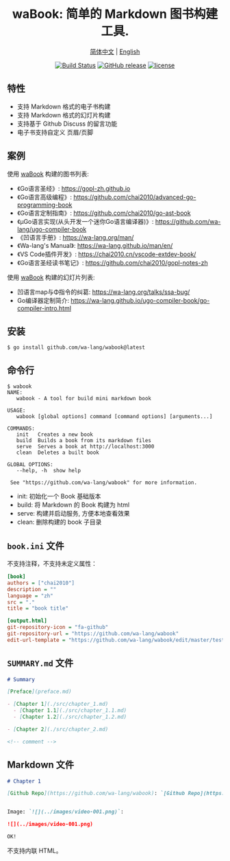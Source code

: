 <div align="center">
<h1>waBook: 简单的 Markdown 图书构建工具.</h1>

[简体中文](https://github.com/wa-lang/wabook/blob/master/README-zh.md) | [English](https://github.com/wa-lang/wabook/blob/master/README.md) 


</div>
<div align="center">

[![Build Status](https://github.com/wa-lang/wabook/actions/workflows/wabook.yml/badge.svg)](https://github.com/wa-lang/wabook/actions/workflows/wabook.yml)
[![GitHub release](https://img.shields.io/github/v/tag/wa-lang/wabook.svg?label=release)](https://github.com/wa-lang/wabook/releases)
[![license](https://img.shields.io/github/license/wa-lang/wa.svg)](https://github.com/wa-lang/wa/blob/master/LICENSE)

</div>

## 特性

- 支持 Markdown 格式的电子书构建
- 支持 Markdown 格式的幻灯片构建
- 支持基于 Github Discuss 的留言功能
- 电子书支持自定义 页眉/页脚

## 案例

使用 [waBook](https://github.com/wa-lang/wabook) 构建的图书列表:

- 《Go语言圣经》: https://gopl-zh.github.io
- 《Go语言高级编程》: https://github.com/chai2010/advanced-go-programming-book
- 《Go语言定制指南》: https://github.com/chai2010/go-ast-book
- 《µGo语言实现(从头开发一个迷你Go语言编译器)》: https://github.com/wa-lang/ugo-compiler-book
- 《凹语言手册》: https://wa-lang.org/man/
- 《Wa-lang's Manual》: https://wa-lang.github.io/man/en/
- 《VS Code插件开发》: https://chai2010.cn/vscode-extdev-book/
- 《Go语言圣经读书笔记》: https://github.com/chai2010/gopl-notes-zh

使用 [waBook](https://github.com/wa-lang/wabook) 构建的幻灯片列表:

- 凹语言map与Φ指令的纠葛: https://wa-lang.org/talks/ssa-bug/
- Go编译器定制简介: https://wa-lang.github.io/ugo-compiler-book/go-compiler-intro.html


## 安装

```
$ go install github.com/wa-lang/wabook@latest
```

## 命令行

```
$ wabook
NAME:
   wabook - A tool for build mini markdown book

USAGE:
   wabook [global options] command [command options] [arguments...]

COMMANDS:
   init   Creates a new book
   build  Builds a book from its markdown files
   serve  Serves a book at http://localhost:3000
   clean  Deletes a built book

GLOBAL OPTIONS:
   --help, -h  show help

 See "https://github.com/wa-lang/wabook" for more information.
```

- init: 初始化一个 Book 基础版本
- build: 将 Markdown 的 Book 构建为 html
- serve: 构建并启动服务, 方便本地查看效果
- clean: 删除构建的 book 子目录

## `book.ini` 文件

不支持注释，不支持未定义属性：

```ini
[book]
authors = ["chai2010"]
description = ""
language = "zh"
src = "."
title = "book title"

[output.html]
git-repository-icon = "fa-github"
git-repository-url = "https://github.com/wa-lang/wabook"
edit-url-template = "https://github.com/wa-lang/wabook/edit/master/testdata/{path}"
```

## `SUMMARY.md` 文件

```md
# Summary

[Preface](preface.md)

- [Chapter 1](./src/chapter_1.md)
  - [Chapter 1.1](./src/chapter_1.1.md)
  - [Chapter 1.2](./src/chapter_1.2.md)

- [Chapter 2](./src/chapter_2.md)

<!-- comment -->
```

## Markdown 文件

```md
# Chapter 1

[Github Repo](https://github.com/wa-lang/wabook): `[Github Repo](https://github.com/wa-lang/wabook)`


Image: `![](../images/video-001.png)`:

![](../images/video-001.png)

OK!
```

不支持内联 HTML。
